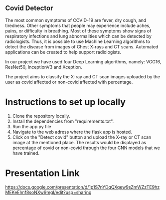 ## Covid Detector
The most common symptoms of COVID-19 are fever, dry cough, and tiredness. Other symptoms that people may experience include aches, pains, or difficulty in breathing. Most of these symptoms show signs of respiratory infections and lung abnormalities which can be detected by radiologists. Thus, it is possible to use Machine Learning algorithms to detect the disease from images of Chest X-rays and CT scans. Automated applications can be created to help support radiologists.

In our project we have used four Deep Learning algorithms, namely: VGG16, ResNet50, InceptionV3 and Xception.

The project aims to classify the X-ray and CT scan images uploaded by the user as covid affected or non-covid affected with percentage.

# Instructions to set up locally

1. Clone the repository locally.
2. Install the dependencies from "requirements.txt".
3. Run the app.py file
4. Navigate to the web adress where the flask app is hosted.
5. Click on the "Detect covid" button and upload the X-ray or CT scan image at the mentioned place.
The results would be displayed as percentage of covid or non-covid through the four CNN models that we have trained.
# Presentation Link
 https://docs.google.com/presentation/d/1p1S7nYDqQXqew9sZmWZzTE9hzMEKeEImf8soNXw9mgI/edit?usp=sharing
